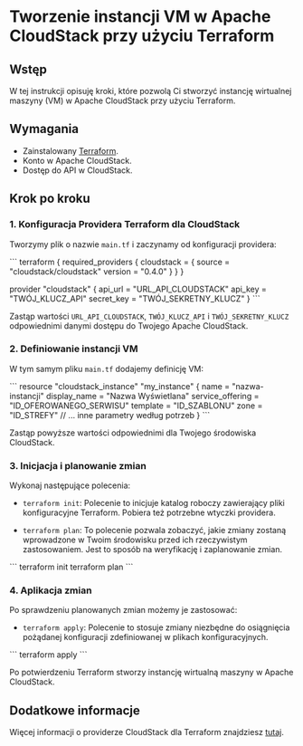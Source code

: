 # Tworzenie instancji VM w Apache CloudStack przy użyciu Terraform

## Wstęp

W tej instrukcji opisuję kroki, które pozwolą Ci stworzyć instancję wirtualnej maszyny (VM) w Apache CloudStack przy użyciu Terraform.

## Wymagania

- Zainstalowany [Terraform](https://www.terraform.io/downloads.html).
- Konto w Apache CloudStack.
- Dostęp do API w CloudStack.

## Krok po kroku

### 1. Konfiguracja Providera Terraform dla CloudStack

Tworzymy plik o nazwie `main.tf` i zaczynamy od konfiguracji providera:

\```
terraform {
  required_providers {
    cloudstack = {
      source  = "cloudstack/cloudstack"
      version = "0.4.0"
    }
  }
}

provider "cloudstack" {
  api_url    = "URL_API_CLOUDSTACK"
  api_key    = "TWÓJ_KLUCZ_API"
  secret_key = "TWÓJ_SEKRETNY_KLUCZ"
}
\```

Zastąp wartości `URL_API_CLOUDSTACK`, `TWÓJ_KLUCZ_API` i `TWÓJ_SEKRETNY_KLUCZ` odpowiednimi danymi dostępu do Twojego Apache CloudStack.

### 2. Definiowanie instancji VM

W tym samym pliku `main.tf` dodajemy definicję VM:

\```
resource "cloudstack_instance" "my_instance" {
  name           = "nazwa-instancji"
  display_name   = "Nazwa Wyświetlana"
  service_offering = "ID_OFEROWANEGO_SERWISU"
  template        = "ID_SZABLONU"
  zone            = "ID_STREFY"
  // ... inne parametry według potrzeb
}
\```

Zastąp powyższe wartości odpowiednimi dla Twojego środowiska CloudStack.

### 3. Inicjacja i planowanie zmian

Wykonaj następujące polecenia:

- `terraform init`: Polecenie to inicjuje katalog roboczy zawierający pliki konfiguracyjne Terraform. Pobiera też potrzebne wtyczki providera.

- `terraform plan`: To polecenie pozwala zobaczyć, jakie zmiany zostaną wprowadzone w Twoim środowisku przed ich rzeczywistym zastosowaniem. Jest to sposób na weryfikację i zaplanowanie zmian.

\```
terraform init
terraform plan
\```

### 4. Aplikacja zmian

Po sprawdzeniu planowanych zmian możemy je zastosować:

- `terraform apply`: Polecenie to stosuje zmiany niezbędne do osiągnięcia pożądanej konfiguracji zdefiniowanej w plikach konfiguracyjnych.

\```
terraform apply
\```

Po potwierdzeniu Terraform stworzy instancję wirtualną maszyny w Apache CloudStack.

## Dodatkowe informacje

Więcej informacji o providerze CloudStack dla Terraform znajdziesz [tutaj](https://registry.terraform.io/providers/cloudstack/cloudstack/latest/docs).
